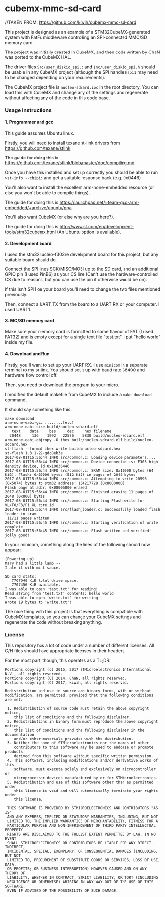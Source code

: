 # cubemx-mmc-sd-card

//TAKEN FROM: https://github.com/kiwih/cubemx-mmc-sd-card

This project is designed as an example of a STM32CubeMX-generated system with FatFs middleware controlling
an SPI-connected MMC/SD memory card.

The project was initially created in CubeMX, and then code written by ChaN was ported to the CubeMX HAL.

The driver files `Src/user_diskio_spi.c` and `Inc/user_diskio_spi.h` should be usable in any CubeMX project (although the SPI handle `hspi1` may need to be changed depending on your requirements).

The CubeMX project file is `nucleo-sdcard.ioc` in the root directory. You can load this with CubeMX and change any of the settings and regenerate without affecting any of the code in this code base.

### Usage instructions

#### 1. Programmer and gcc

This guide assumes Ubuntu linux.

Firstly, you will need to install texane st-link drivers from https://github.com/texane/stlink

The guide for doing this is https://github.com/texane/stlink/blob/master/doc/compiling.md

Once you have this installed and set up correctly you should be able to run 
`>st-info --chipid` and get a suitable response back (e.g. 0x0446)

You'll also want to install the excellent arm-none-embedded resource (or else you won't be able to compile things).

The guide for doing this is https://launchpad.net/~team-gcc-arm-embedded/+archive/ubuntu/ppa

You'll also want CubeMX (or else why are you here?).

The guide for doing this is http://www.st.com/en/development-tools/stm32cubemx.html (An Ubuntu option is available).

#### 2. Development board

I used the stm32nucleo-f303re development board for this project, but any suitable board should do. 

Connect the SPI lines SCK/MISO/MOSI up to the SD card, and an additional GPIO pin (I used PinB6) as your CS line (Can't use the hardware-controlled CS due to reasons, but you can use the pin it otherwise would be on).

If this isn't SPI1 on your board you'll need to change the two files mentioned previously.

Then, connect a UART TX from the board to a UART RX on your computer. I used UART1.

#### 3. MC/SD memory card

Make sure your memory card is formatted to some flavour of FAT (I used FAT32) and is empty except for a single text file "test.txt". I put "hello world" inside my file.

#### 4. Download and Run

Firstly, you'll want to set up your UART RX. I use `minicom` in a separate terminal to my st-link. You should set it up with baud rate 38400 and hardware flow control off.

Then, you need to download the program to your micro.

I modified the default makefile from CubeMX to include a `make download` command.

It should say something like this:
```
make download
arm-none-eabi-gcc ........[etc]
arm-none-eabi-size build/nucleo-sdcard.elf
   text	   data	    bss	    dec	    hex	filename
  20448	    136	   1992	  22576	   5830	build/nucleo-sdcard.elf
arm-none-eabi-objcopy -O ihex build/nucleo-sdcard.elf build/nucleo-sdcard.hex
st-flash --format ihex write build/nucleo-sdcard.hex
st-flash 1.3.1-22-gdc8eb3e
2017-08-01T15:56:44 INFO src/common.c: Loading device parameters....
2017-08-01T15:56:44 INFO src/common.c: Device connected is: F303 high density device, id 0x10036446
2017-08-01T15:56:44 INFO src/common.c: SRAM size: 0x10000 bytes (64 KiB), Flash: 0x80000 bytes (512 KiB) in pages of 2048 bytes
2017-08-01T15:56:44 INFO src/common.c: Attempting to write 20596 (0x5074) bytes to stm32 address: 134217728 (0x8000000)
Flash page at addr: 0x08005000 erased
2017-08-01T15:56:44 INFO src/common.c: Finished erasing 11 pages of 2048 (0x800) bytes
2017-08-01T15:56:44 INFO src/common.c: Starting Flash write for VL/F0/F3/F1_XL core id
2017-08-01T15:56:44 INFO src/flash_loader.c: Successfully loaded flash loader in sram
 11/11 pages written
2017-08-01T15:56:45 INFO src/common.c: Starting verification of write complete
2017-08-01T15:56:45 INFO src/common.c: Flash written and verified! jolly good!
```

In your minicom, something along the lines of the following should now appear:

```
(Powering up)                                                                   
Mary had a little lamb --                                                       
I ate it with mint sauce.                                                       
                                                                                
SD card stats:                                                                  
   7707648 KiB total drive space.                                               
   7707456 KiB available.                                                       
I was able to open 'test.txt' for reading!                                      
Read string from 'test.txt' contents: hello world                               
I was able to open 'write.txt' for writing                                      
Wrote 19 bytes to 'write.txt'!      
```

The nice thing with this project is that everything is compatible with CubeMX templates, so you can change your CubeMX settings and regenerate the code without breaking anything.

### License

This repository has a lot of code under a number of different licenses. All C/H files should have appropriate licenses in their headers.

For the most part, though, this operates as a TL;DR:

```
Portions copyright (c) 2015, 2017 STMicroelectronics International N.V., all rights reserved.
Portions copyright (C) 2014, ChaN, all rights reserved.
Portions copyright (C) 2017, kiwih, all rights reserved.

Redistribution and use in source and binary forms, with or without 
modification, are permitted, provided that the following conditions are met:

 1. Redistribution of source code must retain the above copyright notice, 
    this list of conditions and the following disclaimer.
 2. Redistributions in binary form must reproduce the above copyright notice,
    this list of conditions and the following disclaimer in the documentation
    and/or other materials provided with the distribution.
 3. Neither the name of STMicroelectronics nor the names of other 
    contributors to this software may be used to endorse or promote products 
    derived from this software without specific written permission.
 4. This software, including modifications and/or derivative works of this 
    software, must execute solely and exclusively on microcontroller or
    microprocessor devices manufactured by or for STMicroelectronics.
 5. Redistribution and use of this software other than as permitted under 
    this license is void and will automatically terminate your rights under 
    this license. 

 THIS SOFTWARE IS PROVIDED BY STMICROELECTRONICS AND CONTRIBUTORS "AS IS" 
 AND ANY EXPRESS, IMPLIED OR STATUTORY WARRANTIES, INCLUDING, BUT NOT 
 LIMITED TO, THE IMPLIED WARRANTIES OF MERCHANTABILITY, FITNESS FOR A 
 PARTICULAR PURPOSE AND NON-INFRINGEMENT OF THIRD PARTY INTELLECTUAL PROPERTY
 RIGHTS ARE DISCLAIMED TO THE FULLEST EXTENT PERMITTED BY LAW. IN NO EVENT 
 SHALL STMICROELECTRONICS OR CONTRIBUTORS BE LIABLE FOR ANY DIRECT, INDIRECT,
 INCIDENTAL, SPECIAL, EXEMPLARY, OR CONSEQUENTIAL DAMAGES (INCLUDING, BUT NOT
 LIMITED TO, PROCUREMENT OF SUBSTITUTE GOODS OR SERVICES; LOSS OF USE, DATA, 
 OR PROFITS; OR BUSINESS INTERRUPTION) HOWEVER CAUSED AND ON ANY THEORY OF 
 LIABILITY, WHETHER IN CONTRACT, STRICT LIABILITY, OR TORT (INCLUDING 
 NEGLIGENCE OR OTHERWISE) ARISING IN ANY WAY OUT OF THE USE OF THIS SOFTWARE,
 EVEN IF ADVISED OF THE POSSIBILITY OF SUCH DAMAGE.
```
